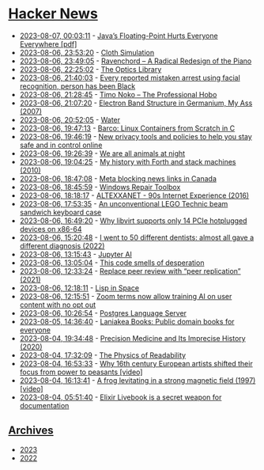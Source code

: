 # [Hacker News](https://kherrick.github.io/hacker-news/)

* [2023-08-07, 00:03:11](https://news.ycombinator.com/item?id=37028310) - [Java’s Floating-Point Hurts Everyone Everywhere [pdf]](https://people.eecs.berkeley.edu/~wkahan/JAVAhurt.pdf)
* [2023-08-06, 23:53:20](https://news.ycombinator.com/item?id=37028247) - [Cloth Simulation](https://oimo.io/works/cloth/)
* [2023-08-06, 23:49:05](https://news.ycombinator.com/item?id=37028223) - [Ravenchord – A Radical Redesign of the Piano](https://whipsaw.com/2023/06/05/unveiling-ravenchord-a-radical-piano-redesign-from-dan-harden/)
* [2023-08-06, 22:25:02](https://news.ycombinator.com/item?id=37027545) - [The Optics Library](http://markelz.physics.buffalo.edu/node/411)
* [2023-08-06, 21:40:03](https://news.ycombinator.com/item?id=37027108) - [Every reported mistaken arrest using facial recognition, person has been Black](https://www.businessinsider.com/in-every-reported-false-arrests-based-on-facial-recognition-that-person-has-been-black-2023-8)
* [2023-08-06, 21:28:45](https://news.ycombinator.com/item?id=37027001) - [Timo Noko – The Professional Hobo](https://timonoko.github.io/)
* [2023-08-06, 21:07:20](https://news.ycombinator.com/item?id=37026780) - [Electron Band Structure in Germanium, My Ass (2007)](https://pages.cs.wisc.edu/~kovar/hall.html)
* [2023-08-06, 20:52:05](https://news.ycombinator.com/item?id=37026592) - [Water](https://oimo.io/works/water/)
* [2023-08-06, 19:47:13](https://news.ycombinator.com/item?id=37025841) - [Barco: Linux Containers from Scratch in C](https://github.com/lucavallin/barco)
* [2023-08-06, 19:46:19](https://news.ycombinator.com/item?id=37025834) - [New privacy tools and policies to help you stay safe and in control online](https://blog.google/products/search/new-privacy-tools/)
* [2023-08-06, 19:26:39](https://news.ycombinator.com/item?id=37025621) - [We are all animals at night](https://hazlitt.net/feature/we-are-all-animals-night)
* [2023-08-06, 19:04:25](https://news.ycombinator.com/item?id=37025393) - [My history with Forth and stack machines (2010)](https://yosefk.com/blog/my-history-with-forth-stack-machines.html)
* [2023-08-06, 18:47:08](https://news.ycombinator.com/item?id=37025233) - [Meta blocking news links in Canada](https://www.michaelgeist.ca/2023/08/metablockslinks/)
* [2023-08-06, 18:45:59](https://news.ycombinator.com/item?id=37025227) - [Windows Repair Toolbox](https://windows-repair-toolbox.com/)
* [2023-08-06, 18:18:17](https://news.ycombinator.com/item?id=37024954) - [ALTEXXANET - 90s Internet Experience (2016)](http://altexxanet.org/)
* [2023-08-06, 17:53:35](https://news.ycombinator.com/item?id=37024685) - [An unconventional LEGO Technic beam sandwich keyboard case](https://dotat.at/@/2023-08-06-ltbs.html)
* [2023-08-06, 16:49:20](https://news.ycombinator.com/item?id=37023885) - [Why libvirt supports only 14 PCIe hotplugged devices on x86-64](https://dottedmag.net/blog/libvirt-14-pcie-devices/)
* [2023-08-06, 15:20:48](https://news.ycombinator.com/item?id=37022911) - [I went to 50 different dentists: almost all gave a different diagnosis (2022)](https://www.rd.com/article/how-honest-are-dentists/)
* [2023-08-06, 13:15:43](https://news.ycombinator.com/item?id=37021571) - [Jupyter AI](https://jupyter-ai.readthedocs.io/en/latest/)
* [2023-08-06, 13:05:04](https://news.ycombinator.com/item?id=37021481) - [This code smells of desperation](https://www.os2museum.com/wp/this-code-smells-of-desperation/)
* [2023-08-06, 12:33:24](https://news.ycombinator.com/item?id=37021264) - [Replace peer review with “peer replication” (2021)](https://blog.everydayscientist.com/replace-peer-review-with-peer-replication/)
* [2023-08-06, 12:18:11](https://news.ycombinator.com/item?id=37021173) - [Lisp in Space](https://corecursive.com/lisp-in-space-with-ron-garret/)
* [2023-08-06, 12:15:51](https://news.ycombinator.com/item?id=37021160) - [Zoom terms now allow training AI on user content with no opt out](https://explore.zoom.us/en/terms/)
* [2023-08-06, 10:26:54](https://news.ycombinator.com/item?id=37020610) - [Postgres Language Server](https://github.com/supabase/postgres_lsp)
* [2023-08-05, 14:36:40](https://news.ycombinator.com/item?id=37012413) - [Laniakea Books: Public domain books for everyone](https://nutcroft.com/blog/laniakea-books-public-domain-books-for-everyone/)
* [2023-08-04, 19:34:48](https://news.ycombinator.com/item?id=37004793) - [Precision Medicine and Its Imprecise History (2020)](https://hdsr.mitpress.mit.edu/pub/y7r65r4k/release/4)
* [2023-08-04, 17:32:09](https://news.ycombinator.com/item?id=37003148) - [The Physics of Readability](https://loup-vaillant.fr/articles/physics-of-readability)
* [2023-08-04, 16:53:33](https://news.ycombinator.com/item?id=37002568) - [Why 16th century European artists shifted their focus from power to peasants [video]](https://aeon.co/videos/why-european-artists-shifted-their-focus-from-power-to-peasants-in-the-16th-century)
* [2023-08-04, 16:13:41](https://news.ycombinator.com/item?id=37001992) - [A frog levitating in a strong magnetic field (1997) [video]](https://www.youtube.com/watch?v=KlJsVqc0ywM)
* [2023-08-04, 05:51:40](https://news.ycombinator.com/item?id=36995940) - [Elixir Livebook is a secret weapon for documentation](https://fly.io/blog/livebook-for-app-documentation/)

## [Archives](archives/index.md)

* [2023](archives/2023/index.md)
* [2022](archives/2022/index.md)
